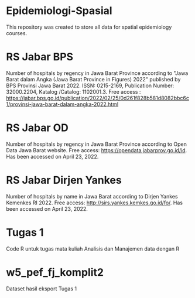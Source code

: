 # Epidemiologi-Spasial
This repository was created to store all data for spatial epidemiology courses.
# RS Jabar BPS
Number of hospitals by regency in Jawa Barat Province according to "Jawa Barat dalam Angka (Jawa Barat Province in Figures) 2022" published by BPS Provinsi Jawa Barat 2022. ISSN: 0215-2169, Publication Number: 32000.2204, Katalog /Catalog: 1102001.3. Free access : https://jabar.bps.go.id/publication/2022/02/25/0d261f828b581d8082bbc6c1/provinsi-jawa-barat-dalam-angka-2022.html
# RS Jabar OD
Number of hospitals by regency in Jawa Barat Province according to Open Data Jawa Barat website. Free access: https://opendata.jabarprov.go.id/id. Has been accessed on April 23, 2022.
# RS Jabar Dirjen Yankes
Number of hospitals by name in Jawa Barat according to Dirjen Yankes Kemenkes RI 2022. Free access: http://sirs.yankes.kemkes.go.id/fo/. Has been accessed on April 23, 2022.
# Tugas 1
Code R untuk tugas mata kuliah Analisis dan Manajemen data dengan R
# w5_pef_fj_komplit2
Dataset hasil eksport Tugas 1
